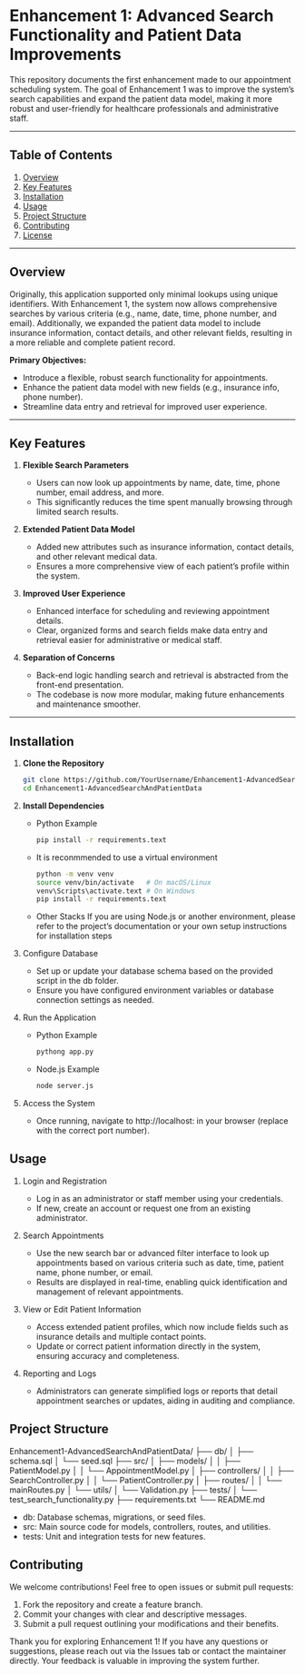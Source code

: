 # Enhancement 1: Advanced Search Functionality and Patient Data Improvements

This repository documents the first enhancement made to our appointment scheduling system. The goal of Enhancement 1 was to improve the system’s search capabilities and expand the patient data model, making it more robust and user-friendly for healthcare professionals and administrative staff.

---

## Table of Contents
1. [Overview](#overview)
2. [Key Features](#key-features)
3. [Installation](#installation)
4. [Usage](#usage)
5. [Project Structure](#project-structure)
6. [Contributing](#contributing)
7. [License](#license)

---

## Overview
Originally, this application supported only minimal lookups using unique identifiers. With Enhancement 1, the system now allows comprehensive searches by various criteria (e.g., name, date, time, phone number, and email). Additionally, we expanded the patient data model to include insurance information, contact details, and other relevant fields, resulting in a more reliable and complete patient record.

**Primary Objectives:**
- Introduce a flexible, robust search functionality for appointments.
- Enhance the patient data model with new fields (e.g., insurance info, phone number).
- Streamline data entry and retrieval for improved user experience.

---

## Key Features

1. **Flexible Search Parameters**  
   - Users can now look up appointments by name, date, time, phone number, email address, and more.
   - This significantly reduces the time spent manually browsing through limited search results.

2. **Extended Patient Data Model**  
   - Added new attributes such as insurance information, contact details, and other relevant medical data.
   - Ensures a more comprehensive view of each patient’s profile within the system.

3. **Improved User Experience**  
   - Enhanced interface for scheduling and reviewing appointment details.
   - Clear, organized forms and search fields make data entry and retrieval easier for administrative or medical staff.

4. **Separation of Concerns**  
   - Back-end logic handling search and retrieval is abstracted from the front-end presentation.
   - The codebase is now more modular, making future enhancements and maintenance smoother.

---

## Installation

1. **Clone the Repository**  
      ```bash
      git clone https://github.com/YourUsername/Enhancement1-AdvancedSearchAndPatientData.git
      cd Enhancement1-AdvancedSearchAndPatientData

2. **Install Dependencies**
   - Python Example
      ```bash
      pip install -r requirements.text
      ```
    - It is reconmmended to use a virtual environment
      ```bash
      python -m venv venv
      source venv/bin/activate   # On macOS/Linux
      venv\Scripts\activate.text # On Windows
      pip install -r requirements.text
      ```
   - Other Stacks
   If you are using Node.js or another environment, please refer to the project’s documentation or your own setup instructions for installation steps
   
3. Configure Database
   - Set up or update your database schema based on the provided script in the db folder.
   - Ensure you have configured environment variables or database connection settings as needed.

4. Run the Application
   - Python Example
      ```bash
      pythong app.py
      ```
   - Node.js Example
      ```bash
      node server.js
      ```
5. Access the System
   - Once running, navigate to http://localhost:<PORT> in your browser (replace <PORT> with the correct port number).

## Usage

1. Login and Registration
   - Log in as an administrator or staff member using your credentials.
   - If new, create an account or request one from an existing administrator.

2. Search Appointments
   - Use the new search bar or advanced filter interface to look up appointments based on various criteria such as date, time, patient name, phone number, or email.
   - Results are displayed in real-time, enabling quick identification and management of relevant appointments.

3. View or Edit Patient Information
   - Access extended patient profiles, which now include fields such as insurance details and multiple contact points.
   - Update or correct patient information directly in the system, ensuring accuracy and completeness.

4. Reporting and Logs
   - Administrators can generate simplified logs or reports that detail appointment searches or updates, aiding in auditing and compliance.
  
## Project Structure
   Enhancement1-AdvancedSearchAndPatientData/
   ├── db/
   │   ├── schema.sql
   │   └── seed.sql
   ├── src/
   │   ├── models/
   │   │   ├── PatientModel.py
   │   │   └── AppointmentModel.py
   │   ├── controllers/
   │   │   ├── SearchController.py
   │   │   └── PatientController.py
   │   ├── routes/
   │   │   └── mainRoutes.py
   │   └── utils/
   │       └── Validation.py
   ├── tests/
   │   └── test_search_functionality.py
   ├── requirements.txt
   └── README.md

   - db: Database schemas, migrations, or seed files.
   - src: Main source code for models, controllers, routes, and utilities.
   - tests: Unit and integration tests for new features.

## Contributing

We welcome contributions! Feel free to open issues or submit pull requests:

   1. Fork the repository and create a feature branch.
   2. Commit your changes with clear and descriptive messages.
   3. Submit a pull request outlining your modifications and their benefits.

Thank you for exploring Enhancement 1!
If you have any questions or suggestions, please reach out via the Issues tab or contact the maintainer directly. Your feedback is valuable in improving the system further.
   

